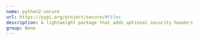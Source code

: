 ```yaml
---
name: python2-secure
url: https://pypi.org/project/secure/#files
description: A lightweight package that adds optional security headers and cookie attributes for Python web frameworks.
group: None
---
```

